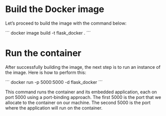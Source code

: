 # Build the Docker image

Let’s proceed to build the image with the command below:

´´´
docker image build -t flask_docker .
´´´


# Run the container

After successfully building the image, the next step is to run an instance of the image. Here is how to perform this:

´´´
docker run -p 5000:5000 -d flask_docker
´´´

This command runs the container and its embedded application, each on port 5000 using a port-binding approach. The first 5000 is the port that we allocate to the container on our machine. The second 5000 is the port where the application will run on the container.